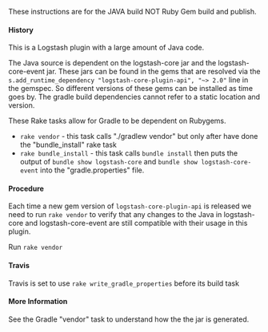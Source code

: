 These instructions are for the JAVA build NOT Ruby Gem build and publish.

#### History
This is a Logstash plugin with a large amount of Java code.

The Java source is dependent on the logstash-core jar and the logstash-core-event jar.
These jars can be found in the gems that are resolved via the `s.add_runtime_dependency "logstash-core-plugin-api", "~> 2.0"` line in the gemspec.
So different versions of these gems can be installed as time goes by. The gradle build dependencies cannot refer to a static location and version.

These Rake tasks allow for Gradle to be dependent on Rubygems.
- `rake vendor` - this task calls "./gradlew vendor" but only after have done the "bundle_install" rake task
- `rake bundle_install` - this task calls `bundle install` then puts the output of `bundle show logstash-core` and `bundle show logstash-core-event` into the "gradle.properties" file.

#### Procedure
Each time a new gem version of `logstash-core-plugin-api` is released we need to run `rake vendor` to verify that any changes to the Java in logstash-core and logstash-core-event are still compatible with their usage in this plugin.

Run `rake vendor`

#### Travis
Travis is set to use `rake write_gradle_properties` before its build task

#### More Information
See the Gradle "vendor" task to understand how the the jar is generated.